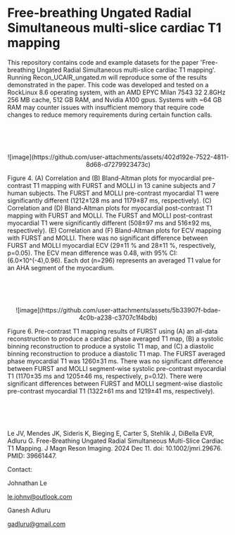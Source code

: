 # Free-breathing Ungated Radial Simultaneous multi-slice cardiac T1 mapping

This repository contains code and example datasets for the paper 'Free-breathing Ungated Radial Simultaneous multi-slice cardiac T1 mapping'. 
Running Recon_UCAIR_ungated.m will reproduce some of the results demonstrated in the paper. This code was developed and tested on a RockLinux 8.6 operating system, 
with an AMD EPYC Milan 7543 32 2.8GHz 256 MB cache, 512 GB RAM, and Nvidia  A100 gpus. Systems with ~64 GB RAM may counter issues with insufficient memory 
that require code changes to reduce memory requirements during certain function calls. 

<br />
<br />
<br />

<p align="center">
![image](https://github.com/user-attachments/assets/402d192e-7522-4811-8d68-d7279923473c)

Figure 4. (A) Correlation and (B) Bland-Altman plots for myocardial pre-contrast T1 mapping with FURST and MOLLI in 13 canine subjects and 7 human subjects. The FURST and MOLLI pre-contrast myocardial T1 were significantly different (1212±128 ms and 1179±87 ms, respectively). (C) Correlation and (D) Bland-Altman plots for myocardial post-contrast T1 mapping with FURST and MOLLI. The FURST and MOLLI post-contrast myocardial T1 were significantly different (508±97 ms and 516±92 ms, respectively). (E) Correlation and (F) Bland-Altman plots for ECV mapping with FURST and MOLLI. There was no significant difference between FURST and MOLLI myocardial ECV (29±11 % and 28±11 %, respectively, p=0.05). The ECV mean difference was 0.48, with 95% CI:(6.0×10^(-4),0.96). Each dot (n=296) represents an averaged T1 value for an AHA segment of the myocardium. 

<br />
<br />
<br />

<p align="center">
![image](https://github.com/user-attachments/assets/5b33907f-bdae-4c0b-a238-c3707c1f4bdb)

Figure 6. Pre-contrast T1 mapping results of FURST using (A) an all-data reconstruction to produce a cardiac phase averaged T1 map, (B) a systolic binning reconstruction to produce a systolic T1 map, and (C) a diastolic binning reconstruction to produce a diastolic T1 map. The FURST averaged phase myocardial T1 was 1260±31 ms. There was no significant difference between FURST and MOLLI segment-wise systolic pre-contrast myocardial T1 (1170±35 ms and 1205±46 ms, respectively, p=0.12). There were significant differences between FURST and MOLLI segment-wise diastolic pre-contrast myocardial T1 (1322±61 ms and 1219±41 ms, respectively).

<br />
<br />
<br />

Le JV, Mendes JK, Sideris K, Bieging E, Carter S, Stehlik J, DiBella EVR, Adluru G. Free-Breathing Ungated Radial Simultaneous Multi-Slice Cardiac T1 Mapping. J Magn Reson Imaging. 2024 Dec 11. doi: 10.1002/jmri.29676. PMID: 39661447.

Contact:

Johnathan Le 

le.johnv@outlook.com

Ganesh Adluru

gadluru@gmail.com
